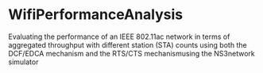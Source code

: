 # WifiPerformanceAnalysis
Evaluating the performance of an IEEE 802.11ac network in terms of aggregated throughput with different station (STA) counts using both the DCF/EDCA mechanism and the RTS/CTS mechanismusing the NS3network simulator
